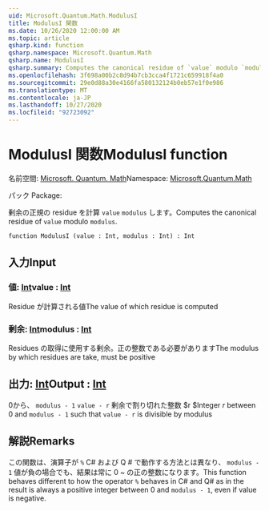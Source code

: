 ```yaml
---
uid: Microsoft.Quantum.Math.ModulusI
title: ModulusI 関数
ms.date: 10/26/2020 12:00:00 AM
ms.topic: article
qsharp.kind: function
qsharp.namespace: Microsoft.Quantum.Math
qsharp.name: ModulusI
qsharp.summary: Computes the canonical residue of `value` modulo `modulus`.
ms.openlocfilehash: 3f698a00b2c8d94b7cb3cca4f1721c659918f4a0
ms.sourcegitcommit: 29e0d88a30e4166fa580132124b0eb57e1f0e986
ms.translationtype: MT
ms.contentlocale: ja-JP
ms.lasthandoff: 10/27/2020
ms.locfileid: "92723092"
---
```

# <a name="modulusi-function"></a><span data-ttu-id="e21cb-102">ModulusI 関数</span><span class="sxs-lookup"><span data-stu-id="e21cb-102">ModulusI function</span></span>

<span data-ttu-id="e21cb-103">名前空間: [Microsoft. Quantum. Math](xref:Microsoft.Quantum.Math)</span><span class="sxs-lookup"><span data-stu-id="e21cb-103">Namespace: [Microsoft.Quantum.Math](xref:Microsoft.Quantum.Math)</span></span>

<span data-ttu-id="e21cb-104">パック [](https://nuget.org/packages/)</span><span class="sxs-lookup"><span data-stu-id="e21cb-104">Package: [](https://nuget.org/packages/)</span></span>


<span data-ttu-id="e21cb-105">剰余の正規の residue を計算 `value` `modulus` します。</span><span class="sxs-lookup"><span data-stu-id="e21cb-105">Computes the canonical residue of `value` modulo `modulus`.</span></span>

```qsharp
function ModulusI (value : Int, modulus : Int) : Int
```


## <a name="input"></a><span data-ttu-id="e21cb-106">入力</span><span class="sxs-lookup"><span data-stu-id="e21cb-106">Input</span></span>

### <a name="value--int"></a><span data-ttu-id="e21cb-107">値: [Int](xref:microsoft.quantum.lang-ref.int)</span><span class="sxs-lookup"><span data-stu-id="e21cb-107">value : [Int](xref:microsoft.quantum.lang-ref.int)</span></span>

<span data-ttu-id="e21cb-108">Residue が計算される値</span><span class="sxs-lookup"><span data-stu-id="e21cb-108">The value of which residue is computed</span></span>


### <a name="modulus--int"></a><span data-ttu-id="e21cb-109">剰余: [Int](xref:microsoft.quantum.lang-ref.int)</span><span class="sxs-lookup"><span data-stu-id="e21cb-109">modulus : [Int](xref:microsoft.quantum.lang-ref.int)</span></span>

<span data-ttu-id="e21cb-110">Residues の取得に使用する剰余。正の整数である必要があります</span><span class="sxs-lookup"><span data-stu-id="e21cb-110">The modulus by which residues are take, must be positive</span></span>



## <a name="output--int"></a><span data-ttu-id="e21cb-111">出力: [Int](xref:microsoft.quantum.lang-ref.int)</span><span class="sxs-lookup"><span data-stu-id="e21cb-111">Output : [Int](xref:microsoft.quantum.lang-ref.int)</span></span>

<span data-ttu-id="e21cb-112">0から、 `modulus - 1` `value - r` 剰余で割り切れた整数 $r $</span><span class="sxs-lookup"><span data-stu-id="e21cb-112">Integer $r$ between 0 and `modulus - 1` such that `value - r` is divisible by modulus</span></span>

## <a name="remarks"></a><span data-ttu-id="e21cb-113">解説</span><span class="sxs-lookup"><span data-stu-id="e21cb-113">Remarks</span></span>

<span data-ttu-id="e21cb-114">この関数は、演算子が `%` C# および Q # で動作する方法とは異なり、 `modulus - 1` 値が負の場合でも、結果は常に 0 ~ の正の整数になります。</span><span class="sxs-lookup"><span data-stu-id="e21cb-114">This function behaves different to how the operator `%` behaves in C# and Q# as in the result is always a positive integer between 0 and `modulus - 1`, even if value is negative.</span></span>